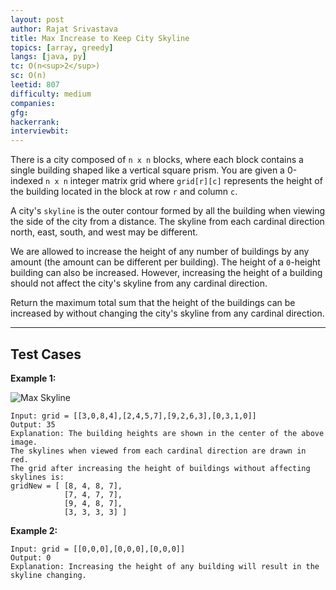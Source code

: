 ```yaml
---
layout: post
author: Rajat Srivastava
title: Max Increase to Keep City Skyline
topics: [array, greedy]
langs: [java, py]
tc: O(n<sup>2</sup>)
sc: O(n)
leetid: 807
difficulty: medium
companies: 
gfg: 
hackerrank: 
interviewbit: 
---
```


There is a city composed of `n x n` blocks, 
where each block contains a single building shaped like a vertical square prism. 
You are given a 0-indexed `n x n` integer matrix grid where 
`grid[r][c]` represents the height of the building located in the block at row `r` and column `c`.

A city's `skyline` is the outer contour formed by all the building when viewing the side of the city from a distance. 
The skyline from each cardinal direction north, east, south, and west may be different.

We are allowed to increase the height of any number of buildings by any amount (the amount can be different per building). 
The height of a `0`-height building can also be increased. 
However, increasing the height of a building should not affect the city's skyline from any cardinal direction.

Return the maximum total sum that the height of the buildings can be increased by without changing the city's skyline from any cardinal direction.

---

## Test Cases

**Example 1:** 

![Max Skyline]({{site.github.url}}/assets/img/code/max-skyline.png)

```
Input: grid = [[3,0,8,4],[2,4,5,7],[9,2,6,3],[0,3,1,0]]
Output: 35
Explanation: The building heights are shown in the center of the above image.
The skylines when viewed from each cardinal direction are drawn in red.
The grid after increasing the height of buildings without affecting skylines is:
gridNew = [ [8, 4, 8, 7],
            [7, 4, 7, 7],
            [9, 4, 8, 7],
            [3, 3, 3, 3] ]
```

**Example 2:** 
```
Input: grid = [[0,0,0],[0,0,0],[0,0,0]]
Output: 0
Explanation: Increasing the height of any building will result in the skyline changing.
```